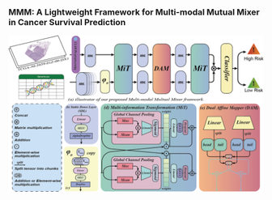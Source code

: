 ### **MMM: A Lightweight Framework for Multi-modal Mutual Mixer in Cancer Survival Prediction**
![MMM Framework](framework.png)
